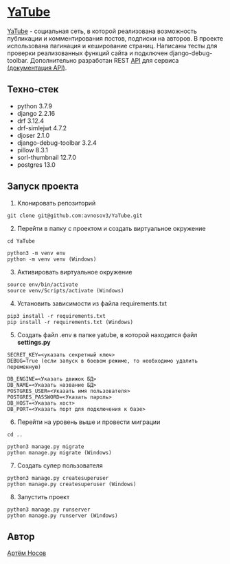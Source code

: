 # [YaTube](https://budiroga.pythonanywhere.com/)
[YaTube](https://budiroga.pythonanywhere.com/) - социальная сеть, в которой реализована возможность публикации и комментирования постов,
подписки на авторов. В проекте использована пагинация и кеширование страниц. Написаны
тесты для проверки реализованных функций сайта и подключен django-debug-toolbar. Дополнительно разработан REST [API](https://budiroga.pythonanywhere.com/api/v1/redoc/) для сервиса [(документация API)](https://budiroga.pythonanywhere.com/api/v1/redoc/).

## Техно-стек
* python 3.7.9
* django 2.2.16
* drf 3.12.4
* drf-simlejwt 4.7.2
* djoser 2.1.0
* django-debug-toolbar 3.2.4
* pillow 8.3.1
* sorl-thumbnail 12.7.0
* postgres 13.0

## Запуск проекта
1. Клонировать репозиторий
```
git clone git@github.com:avnosov3/YaTube.git
```
2. Перейти в папку с проектом и создать виртуальное окружение
```
cd YaTube
```
```
python3 -m venv env
python -m venv venv (Windows)
```
3. Активировать виртуальное окружение
```
source env/bin/activate
source venv/Scripts/activate (Windows)
```
4. Установить зависимости из файла requirements.txt
```
pip3 install -r requirements.txt
pip install -r requirements.txt (Windows)
```
5. Создать файл .env в папке yatube, в которой находится файл **settings.py**
```
SECRET_KEY=<указать секретный ключ>
DEBUG=True (если запуск в боевом режиме, то необходимо удалить переменную)

DB_ENGINE=<Указать движок БД>
DB_NAME=<Указать название БД>
POSTGRES_USER=<Указать имя пользователя>
POSTGRES_PASSWORD=<Указать пароль>
DB_HOST=<Указать хост>
DB_PORT=<Указать порт для подключения к базе>
``` 
6. Перейти на уровень выше и провести миграции
```
cd ..
```
```
python3 manage.py migrate
python manage.py migrate (Windows)
```
7. Создать супер пользователя
```
python3 manage.py createsuperuser
python manage.py createsuperuser (Windows)
```
8. Запустить проект
```
python3 manage.py runserver
python manage.py runserver (Windows)
```

## Автор
[Артём Носов](https://github.com/avnosov3)
